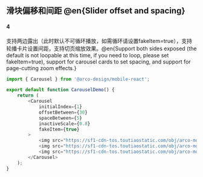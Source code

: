 ## 滑块偏移和间距 @en{Slider offset and spacing}

#### 4

支持两边露出（此时默认不可循环播放，如需循环请设置fakeItem=true），支持轮播卡片设置间距，支持切页缩放效果。@en{Support both sides exposed (the default is not loopable at this time, if you need to loop, please set fakeItem=true), support for carousel cards to set spacing, and support for page-cutting zoom effects.}

```js
import { Carousel } from '@arco-design/mobile-react';

export default function CarouselDemo() {
    return (
        <Carousel
            initialIndex={1}
            offsetBetween={30}
            spaceBetween={5}
            inactiveScale={0.8}
            fakeItem={true}
        >
            <img src="https://sf1-cdn-tos.toutiaostatic.com/obj/arco-mobile/_static_/large_image_5.jpg" alt="" />
            <img src="https://sf1-cdn-tos.toutiaostatic.com/obj/arco-mobile/_static_/large_image_1.jpg" alt="" />
            <img src="https://sf1-cdn-tos.toutiaostatic.com/obj/arco-mobile/_static_/large_image_2.jpg" alt="" />
        </Carousel>
    );
}
```

